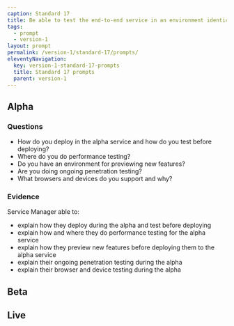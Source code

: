 ```yaml
---
caption: Standard 17
title: Be able to test the end-to-end service in an environment identical to that of the live version on all common browsers and devices. Use dummy accounts and a representative sample of users.
tags:
  - prompt
  - version-1
layout: prompt
permalink: /version-1/standard-17/prompts/
eleventyNavigation:
  key: version-1-standard-17-prompts
  title: Standard 17 prompts
  parent: version-1
---
```


## Alpha

### Questions

- How do you deploy in the alpha service and how do you test before deploying?
- Where do you do performance testing?
- Do you have an environment for previewing new features?
- Are you doing ongoing penetration testing?
- What browsers and devices do you support and why?

### Evidence

Service Manager able to:

- explain how they deploy during the alpha and test before deploying
- explain how and where they do performance testing for the alpha service
- explain how they preview new features before deploying them to the alpha service
- explain their ongoing penetration testing during the alpha
- explain their browser and device testing during the alpha

## Beta

## Live
